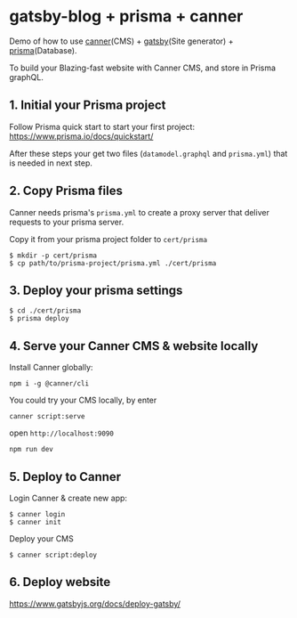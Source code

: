 # gatsby-blog + prisma + canner

Demo of how to use [canner](https://www.canner.io)(CMS) + [gatsby](https://www.gatsbyjs.org/)(Site generator) + [prisma](https://www.prisma.io/)(Database).

To build your Blazing-fast website with Canner CMS, and store in Prisma graphQL.

## 1. Initial your Prisma project

Follow Prisma quick start to start your first project: https://www.prisma.io/docs/quickstart/

After these steps your get two files (`datamodel.graphql` and `prisma.yml`) that is needed in next step.

## 2. Copy Prisma files

Canner needs prisma's `prisma.yml` to create a proxy server that deliver requests to your prisma server.

Copy it from your prisma project folder to `cert/prisma`

```
$ mkdir -p cert/prisma
$ cp path/to/prisma-project/prisma.yml ./cert/prisma
```

## 3. Deploy your prisma settings

```
$ cd ./cert/prisma
$ prisma deploy
```

## 4. Serve your Canner CMS & website locally

Install Canner globally:

```
npm i -g @canner/cli
```

You could try your CMS locally, by enter

```
canner script:serve
```

open `http://localhost:9090`

```
npm run dev
```


## 5. Deploy to Canner

Login Canner & create new app:

```
$ canner login
$ canner init
```

Deploy your CMS

```
$ canner script:deploy
```

## 6. Deploy website

https://www.gatsbyjs.org/docs/deploy-gatsby/

